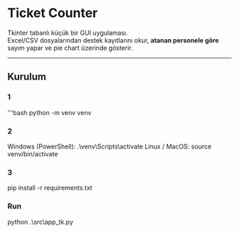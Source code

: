 # Ticket Counter

Tkinter tabanlı küçük bir GUI uygulaması.  
Excel/CSV dosyalarından destek kayıtlarını okur, **atanan personele göre** sayım yapar ve pie chart üzerinde gösterir.  

---

## Kurulum

### 1
'''bash
python -m venv venv

### 2
Windows (PowerShell):
.\venv\Scripts\activate
Linux / MacOS:
source venv/bin/activate


### 3
pip install -r requirements.txt

### Run

python .\src\app_tk.py
